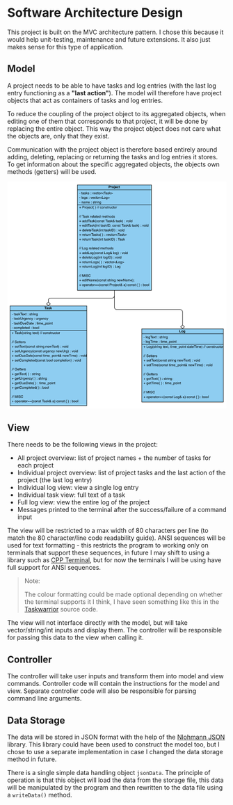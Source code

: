 # Software Architecture Design
This project is built on the MVC architecture pattern. I chose this because it would help unit-testing, maintenance and future extensions. It also just makes sense for this type of application.

## Model
A project needs to be able to have tasks and log entries (with the last log entry functioning as a **"last action"**). The model will therefore have project objects that act as containers of tasks and log entries.

To reduce the coupling of the project object to its aggregated objects, when editing one of them that corresponds to that project, it will be done by replacing the entire object. This way the project object does not care what the objects are, only that they exist.

Communication with the project object is therefore based entirely around adding, deleting, replacing or returning the tasks and log entries it stores. To get information about the specific aggregated objects, the objects own methods (getters) will be used.

![](../../assets/modelUmlDiagram.png)

## View
There needs to be the following views in the project:

- All project overview: list of project names + the number of tasks for each project
- Individual project overview: list of project tasks and the last action of the project (the last log entry)
- Individual log view: view a single log entry
- Individual task view: full text of a task
- Full log view: view the entire log of the project
- Messages printed to the terminal after the success/failure of a command input

The view will be restricted to a max width of 80 characters per line (to match the 80 character/line code readability guide). ANSI sequences will be used for text formatting - this restricts the program to working only on terminals that support these sequences, in future I may shift to using a library such as [CPP Terminal](https://github.com/jupyter-xeus/cpp-terminal), but for now the terminals I will be using have full support for ANSI sequences.

> Note:
>
> The colour formatting could be made optional depending on whether the terminal supports it I think, I have seen something like this in the [Taskwarrior](https://github.com/GothenburgBitFactory/taskwarrior) source code.

The view will not interface directly with the model, but will take vector/string/int inputs and display them. The controller will be responsible for passing this data to the view when calling it.

## Controller
The controller will take user inputs and transform them into model and view commands. Controller code will contain the instructions for the model and view. Separate controller code will also be responsible for parsing command line arguments.

## Data Storage
The data will be stored in JSON format with the help of the [Nlohmann JSON](https://github.com/nlohmann/json) library. This library could have been used to construct the model too, but I chose to use a separate implementation in case I changed the data storage method in future.

There is a single simple data handling object `jsonData`. The principle of operation is that this object will load the data from the storage file, this data will be manipulated by the program and then rewritten to the data file using a `writeData()` method.